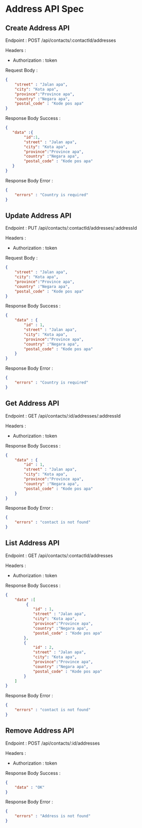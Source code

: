 # Address API Spec

## Create Address API
Endpoint : POST /api/contacts/:contactId/addresses

Headers : 
- Authorization : token

Request Body : 
```json
{
    "street" : "Jalan apa",
    "city": "Kota apa",
    "province":"Province apa",
    "country" :"Negara apa",
    "postal_code" : "Kode pos apa"
}
```

Response Body Success : 
```json
{
   "data" :{
        "id":1,
        "street" : "Jalan apa",
        "city": "Kota apa",
        "province":"Province apa",
        "country" :"Negara apa",
        "postal_code" : "Kode pos apa"
   }
}
```

Response Body Error :
```json
{
    "errors" : "Country is required"
}
```


## Update Address API
Endpoint : PUT /api/contacts/:contactId/addresses/:addressId

Headers : 
- Authorization : token

Request Body : 
```json
{
    "street" : "Jalan apa",
    "city": "Kota apa",
    "province":"Province apa",
    "country" :"Negara apa",
    "postal_code" : "Kode pos apa"
}
``` 

Response Body Success : 
```json
{
    "data" : {
        "id" : 1,
        "street" : "Jalan apa",
        "city": "Kota apa",
        "province":"Province apa",
        "country" :"Negara apa",
        "postal_code" : "Kode pos apa"
    }
}
```

Response Body Error :
```json
{
    "errors" : "Country is required" 
}
```

## Get Address API
Endpoint : GET /api/contacts/:id/addresses/:addressId

Headers : 
- Authorization : token

Response Body Success : 
```json
{
    "data" : {
        "id" : 1,
        "street" : "Jalan apa",
        "city": "Kota apa",
        "province":"Province apa",
        "country" :"Negara apa",
        "postal_code" : "Kode pos apa"
    }
}
```

Response Body Error :
```json
{
    "errors" : "contact is not found" 
}
```


## List Address API
Endpoint : GET /api/contacts/:contactId/addresses

Headers : 
- Authorization : token

Response Body Success : 
```json
{
    "data" :[
         {
            "id" : 1,
            "street" : "Jalan apa",
            "city": "Kota apa",
            "province":"Province apa",
            "country" :"Negara apa",
            "postal_code" : "Kode pos apa"
        },
        {
            "id" : 2,
            "street" : "Jalan apa",
            "city": "Kota apa",
            "province":"Province apa",
            "country" :"Negara apa",
            "postal_code" : "Kode pos apa"
        }
    ]
}
```

Response Body Error :
```json
{
    "errors" : "contact is not found" 
}
```

## Remove Address API
Endpoint : POST /api/contacts/:id/addresses

Headers : 
- Authorization : token

Response Body Success : 
```json
{
    "data" : "OK"
}
```

Response Body Error :
```json
{
    "errors" : "Address is not found"
}
```